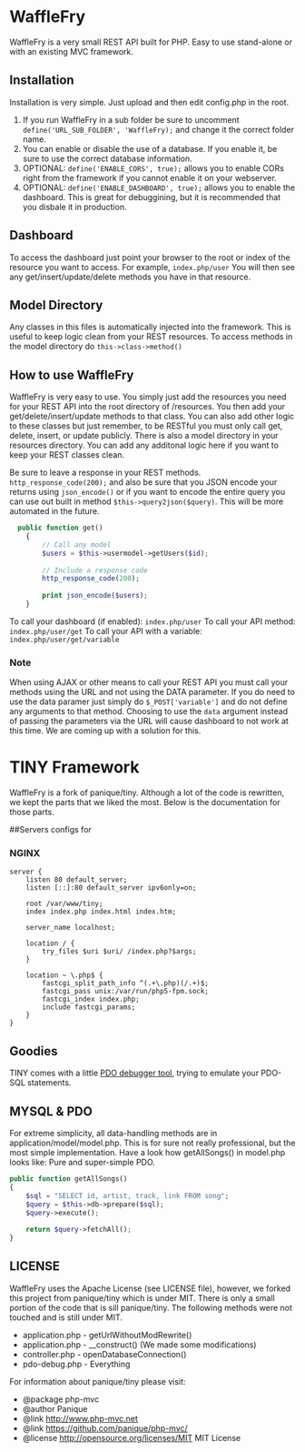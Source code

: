 # WaffleFry

WaffleFry is a very small REST API built for PHP. Easy to use stand-alone or with an existing MVC framework.

## Installation

Installation is very simple. Just upload and then edit config.php in the root.

1. If you run WaffleFry in a sub folder be sure to uncomment `define('URL_SUB_FOLDER', 'WaffleFry);` and change it the correct folder name.
2. You can enable or disable the use of a database. If you enable it, be sure to use the correct database information.
3. OPTIONAL: `define('ENABLE_CORS', true);` allows you to enable CORs right from the framework if you cannot enable it on your webserver.
4. OPTIONAL: `define('ENABLE_DASHBOARD', true);` allows you to enable the dashboard. This is great for debuggining, but it is recommended that you disbale it in production.

## Dashboard

To access the dashboard just point your browser to the root or index of the resource you want to access. For example, `index.php/user` You will then see any get/insert/update/delete methods you have in that resource. 

## Model Directory

Any classes in this files is automatically injected into the framework. This is useful to keep logic clean from your REST resources. To access methods in the model directory do `this->class->method()`

## How to use WaffleFry

WaffleFry is very easy to use. You simply just add the resources you need for your REST API into the root directory of /resources. You then add your get/delete/insert/update methods to that class. You can also add other logic to these classes but just remember, to be RESTful you must only call get, delete, insert, or update publicly. There is also a model directory in your resources directory. You can add any additonal logic here if you want to keep your REST classes clean.

Be sure to leave a response in your REST methods. `http_response_code(200);` and also be sure that you JSON encode your returns using `json_encode()` or if you want to encode the entire query you can use out built in method `$this->query2json($query)`. This will be more automated in the future.

```php
  public function get()
    {   
        // Call any model
        $users = $this->usermodel->getUsers($id);
        
        // Include a response code
        http_response_code(200);
        
        print json_encode($users);
    }
```

To call your dashboard (if enabled): `index.php/user`
To call your API method: `index.php/user/get`
To call your API with a variable: `index.php/user/get/variable`

### Note

When using AJAX or other means to call your REST API you must call your methods using the URL and not using the DATA parameter. If you do need to use the data paramer just simply do `$_POST['variable']` and do not define any arguments to that method. Choosing to use the `data` argument instead of passing the parameters via the URL will cause dashboard to not work at this time. We are coming up with a solution for this. 

# TINY Framework

WaffleFry is a fork of panique/tiny. Although a lot of the code is rewritten, we kept the parts that we liked the most. Below is the documentation for those parts.

##Servers configs for

### NGINX

```nginx
server {
    listen 80 default_server;
    listen [::]:80 default_server ipv6only=on;

    root /var/www/tiny;
    index index.php index.html index.htm;

    server_name localhost;

    location / {
        try_files $uri $uri/ /index.php?$args;
    }

    location ~ \.php$ {
        fastcgi_split_path_info ^(.+\.php)(/.+)$;
        fastcgi_pass unix:/var/run/php5-fpm.sock;
        fastcgi_index index.php;
        include fastcgi_params;
    }
}
```

## Goodies

TINY comes with a little [PDO debugger tool](https://github.com/panique/pdo-debug), trying to emulate your PDO-SQL
statements.

## MYSQL & PDO

For extreme simplicity, all data-handling methods are in application/model/model.php. This is for sure not really
professional, but the most simple implementation. Have a look how getAllSongs() in model.php looks like: Pure and
super-simple PDO.

```php
public function getAllSongs()
{
    $sql = "SELECT id, artist, track, link FROM song";
    $query = $this->db->prepare($sql);
    $query->execute();
    
    return $query->fetchAll();
}
```

## LICENSE

WaffleFry uses the Apache License (see LICENSE file), however, we forked this project from panique/tiny which is under MIT. There is only a small portion of the code that is sill panique/tiny. The following methods were not touched and is still under MIT.

- application.php - getUrlWithoutModRewrite()
- application.php - __construct() (We made some modifications)
- controller.php - openDatabaseConnection()
- pdo-debug.php - Everything

For information about panique/tiny please visit:

- @package php-mvc
- @author Panique
- @link http://www.php-mvc.net
- @link https://github.com/panique/php-mvc/
- @license http://opensource.org/licenses/MIT MIT License
